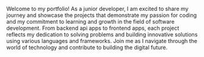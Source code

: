 Welcome to my portfolio! As a junior developer, I am excited to share my journey and showcase the projects that demonstrate my passion for coding and my commitment to learning and growth in the field of software development. From backend api apps to frontend apps, each project reflects my dedication to solving problems and building innovative solutions using various languages and frameworks. Join me as I navigate through the world of technology and contribute to building the digital future.
